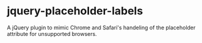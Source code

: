 jquery-placeholder-labels
=========================

A jQuery plugin to mimic Chrome and Safari's handeling of the placeholder attribute for unsupported browsers.